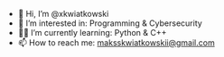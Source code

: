- 👋 Hi, I’m @xkwiatkowski
- 👀 I’m interested in: Programming & Cybersecurity
- 🧑‍💻 I’m currently learning: Python & C++
- 📫 How to reach me: maksskwiatkowskii@gmail.com
